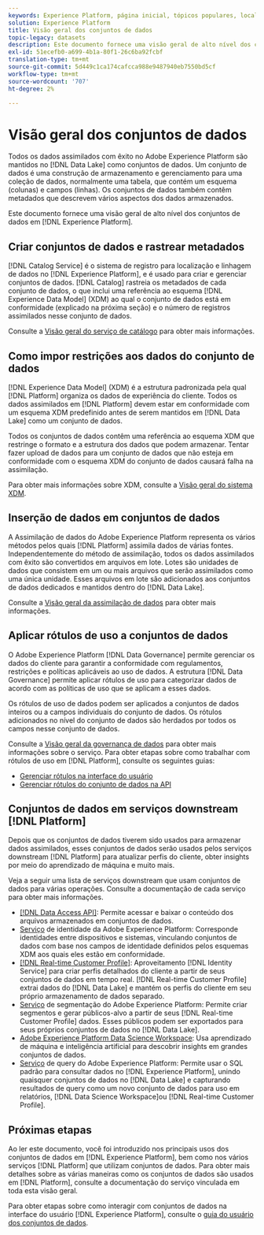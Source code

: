 ```yaml
---
keywords: Experience Platform, página inicial, tópicos populares, local dos dados, Localização dos dados, Gerenciamento de dados, Gerenciamento de dados, Linhagem, linhagem, tipo de dados, tipos de dados, Tipos de dados, Tipo de dados
solution: Experience Platform
title: Visão geral dos conjuntos de dados
topic-legacy: datasets
description: Este documento fornece uma visão geral de alto nível dos conjuntos de dados no Experience Platform.
exl-id: 51ecefb0-a699-4b1a-80f1-26c6ba92fcbf
translation-type: tm+mt
source-git-commit: 5d449c1ca174cafcca988e9487940eb7550bd5cf
workflow-type: tm+mt
source-wordcount: '707'
ht-degree: 2%

---
```


# Visão geral dos conjuntos de dados

Todos os dados assimilados com êxito no Adobe Experience Platform são mantidos no [!DNL Data Lake] como conjuntos de dados. Um conjunto de dados é uma construção de armazenamento e gerenciamento para uma coleção de dados, normalmente uma tabela, que contém um esquema (colunas) e campos (linhas). Os conjuntos de dados também contêm metadados que descrevem vários aspectos dos dados armazenados.

Este documento fornece uma visão geral de alto nível dos conjuntos de dados em [!DNL Experience Platform].

## Criar conjuntos de dados e rastrear metadados

[!DNL Catalog Service] é o sistema de registro para localização e linhagem de dados no  [!DNL Experience Platform], e é usado para criar e gerenciar conjuntos de dados. [!DNL Catalog] rastreia os metadados de cada conjunto de dados, o que inclui uma referência ao esquema  [!DNL Experience Data Model] (XDM) ao qual o conjunto de dados está em conformidade (explicado na próxima seção) e o número de registros assimilados nesse conjunto de dados.

Consulte a [Visão geral do serviço de catálogo](../home.md) para obter mais informações.

## Como impor restrições aos dados do conjunto de dados

[!DNL Experience Data Model] (XDM) é a estrutura padronizada pela qual  [!DNL Platform] organiza os dados de experiência do cliente. Todos os dados assimilados em [!DNL Platform] devem estar em conformidade com um esquema XDM predefinido antes de serem mantidos em [!DNL Data Lake] como um conjunto de dados.

Todos os conjuntos de dados contêm uma referência ao esquema XDM que restringe o formato e a estrutura dos dados que podem armazenar. Tentar fazer upload de dados para um conjunto de dados que não esteja em conformidade com o esquema XDM do conjunto de dados causará falha na assimilação.

Para obter mais informações sobre XDM, consulte a [Visão geral do sistema XDM](../../xdm/home.md).

## Inserção de dados em conjuntos de dados

A Assimilação de dados do Adobe Experience Platform representa os vários métodos pelos quais [!DNL Platform] assimila dados de várias fontes. Independentemente do método de assimilação, todos os dados assimilados com êxito são convertidos em arquivos em lote. Lotes são unidades de dados que consistem em um ou mais arquivos que serão assimilados como uma única unidade. Esses arquivos em lote são adicionados aos conjuntos de dados dedicados e mantidos dentro do [!DNL Data Lake].

Consulte a [Visão geral da assimilação de dados](../../ingestion/home.md) para obter mais informações.

## Aplicar rótulos de uso a conjuntos de dados

O Adobe Experience Platform [!DNL Data Governance] permite gerenciar os dados do cliente para garantir a conformidade com regulamentos, restrições e políticas aplicáveis ao uso de dados. A estrutura [!DNL Data Governance] permite aplicar rótulos de uso para categorizar dados de acordo com as políticas de uso que se aplicam a esses dados.

Os rótulos de uso de dados podem ser aplicados a conjuntos de dados inteiros ou a campos individuais do conjunto de dados. Os rótulos adicionados no nível do conjunto de dados são herdados por todos os campos nesse conjunto de dados.

Consulte a [Visão geral da governança de dados](../../data-governance/home.md) para obter mais informações sobre o serviço. Para obter etapas sobre como trabalhar com rótulos de uso em [!DNL Platform], consulte os seguintes guias:

* [Gerenciar rótulos na interface do usuário](../../data-governance/labels/user-guide.md)
* [Gerenciar rótulos do conjunto de dados na API](../../data-governance/labels/dataset-api.md)

## Conjuntos de dados em serviços downstream [!DNL Platform]

Depois que os conjuntos de dados tiverem sido usados para armazenar dados assimilados, esses conjuntos de dados serão usados pelos serviços downstream [!DNL Platform] para atualizar perfis do cliente, obter insights por meio do aprendizado de máquina e muito mais.

Veja a seguir uma lista de serviços downstream que usam conjuntos de dados para várias operações. Consulte a documentação de cada serviço para obter mais informações.

* [[!DNL Data Access API]](../../data-access/home.md): Permite acessar e baixar o conteúdo dos arquivos armazenados em conjuntos de dados.
* [Serviço](../../identity-service/home.md) de identidade da Adobe Experience Platform: Corresponde identidades entre dispositivos e sistemas, vinculando conjuntos de dados com base nos campos de identidade definidos pelos esquemas XDM aos quais eles estão em conformidade.
* [[!DNL Real-time Customer Profile]](../../profile/home.md): Aproveitamento  [!DNL Identity Service] para criar perfis detalhados do cliente a partir de seus conjuntos de dados em tempo real. [!DNL Real-time Customer Profile] extrai dados do  [!DNL Data Lake] e mantém os perfis do cliente em seu próprio armazenamento de dados separado.
* [Serviço](../../segmentation/home.md) de segmentação do Adobe Experience Platform: Permite criar segmentos e gerar públicos-alvo a partir de seus  [!DNL Real-time Customer Profile] dados. Esses públicos podem ser exportados para seus próprios conjuntos de dados no [!DNL Data Lake].
* [Adobe Experience Platform Data Science Workspace](../../data-science-workspace/home.md): Usa aprendizado de máquina e inteligência artificial para descobrir insights em grandes conjuntos de dados.
* [Serviço](../../query-service/home.md) de query do Adobe Experience Platform: Permite usar o SQL padrão para consultar dados no  [!DNL Experience Platform], unindo quaisquer conjuntos de dados no  [!DNL Data Lake] e capturando resultados de query como um novo conjunto de dados para uso em relatórios,  [!DNL Data Science Workspace]ou  [!DNL Real-time Customer Profile].

## Próximas etapas

Ao ler este documento, você foi introduzido nos principais usos dos conjuntos de dados em [!DNL Experience Platform], bem como nos vários serviços [!DNL Platform] que utilizam conjuntos de dados. Para obter mais detalhes sobre as várias maneiras como os conjuntos de dados são usados em [!DNL Platform], consulte a documentação do serviço vinculada em toda esta visão geral.

Para obter etapas sobre como interagir com conjuntos de dados na interface do usuário [!DNL Experience Platform], consulte o [guia do usuário dos conjuntos de dados](user-guide.md).
